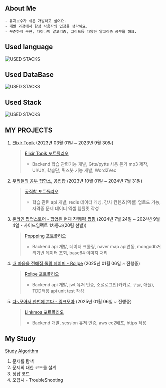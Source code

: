 <!--
**jjjheeee/jjjheeee** is a ✨ _special_ ✨ repository because its `README.md` (this file) appears on your GitHub profile.

Here are some ideas to get you started:

- 🔭 I’m currently working on ...
- 🌱 I’m currently learning ...
- 👯 I’m looking to collaborate on ...
- 🤔 I’m looking for help with ...
- 💬 Ask me about ...
- 📫 How to reach me: ...
- 😄 Pronouns: ...
- ⚡ Fun fact: ...
-->

## About Me
```planetext
- 유지보수가 쉬운 개발하고 싶어요.
- 개발 과정에서 항상 사용자의 입장을 생각해요.
- 꾸준하게 구현, 다이나믹 알고리즘, 그리드등 다양한 알고리즘 공부를 해요.
```


## Used language
![USED STACKS](https://skillicons.dev/icons?i=python,java)

## Used DataBase
![USED STACKS](https://skillicons.dev/icons?i=mongodb,mysql,redis,postgresql)

## Used Stack
![USED STACKS](https://skillicons.dev/icons?i=react,ts,nextjs,django,nodejs,expressjs)


## MY PROJECTS
1. [Elixir Topik]()  (2023년 03월 01일 ~ 2023년 9월 30일)
   > [Elixir Topik 포트폴리오](https://flicker-boar-8aa.notion.site/Elixir-Topik-18f58d1b715380b1b5b9c2a8ae93d269)
   > - Backend 학습 관련기능 개발, Gtts/pytts 사용 듣기 mp3 제작, UI/UX, 학습단, 퀴즈봇 기능 개발, Word2Vec

2. [우리들의 공부 집합소, 공집합]()  (2023년 10월 01일 ~ 2024년 7월 31일)
   > [공집합 포트폴리오](https://flicker-boar-8aa.notion.site/12858d1b715381a99ec7f29d961aa569?pvs=4)
   > - 학습 관련 api 개발, redis 데이터 캐싱, 강사 컨텐츠(엑셀) 업로드 기능, 자격증 문제 데이터 엑셀 템플릿 작성
   
3. [온라인 팝업스토어 - 팝업은 현재 진행중! 팝핑](https://github.com/popping-official)  (2024년 7월 24일 ~ 2024년 9월 4일 - 사이드임팩트 1차통과(20팀 선발))
   > [Poppping 포트폴리오](https://flicker-boar-8aa.notion.site/Popping-18058d1b715381e7b7f6dfccb853ba67?pvs=4)
   > - Backend api 개발, 데이터 크롤링,  naver map api연동, mongodb거리기반 데이터 조회, base64 이미지 처리

4. [내 마음을 전해줘 롤링 페이퍼 - Rollpe](https://github.com/Team-Exiters)  (2025년 01월 06일 ~ 진행중)
   > [Rollpe 포트폴리오](https://flicker-boar-8aa.notion.site/Roll-pe-1a758d1b715380baa7b2dba7c30862d9)
   > - Backend api 개발, jwt 유저 인증, 소셜로그인(카카로, 구글, 애플), TDD적용 api unit test 작성

5. [다~모아서 한번에 본다 - 링크모아](https://github.com/jjjheeee/linkmoa)  (2025년 01월 06일 ~ 진행중)
   > [Linkmoa 포트폴리오](https://flicker-boar-8aa.notion.site/1a758d1b715380e79543c001497e5693)
   > - Backend 개발, session 유저 인증, aws ec2배포, https 적용


## My Study

[Study Algorithm](https://flicker-boar-8aa.notion.site/Study-Algorith-18c58d1b71538024bd89ca7b993147c0?pvs=4)
1. 문제를 탐색
2. 문제의 대한 코드를 설계
3. 정답 코드 
4. 오답시 - TroubleShooting
   
